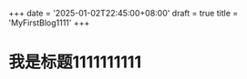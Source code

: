 +++
date = '2025-01-02T22:45:00+08:00'
draft = true
title = 'MyFirstBlog1111'
+++

# 我是标题1111111111
